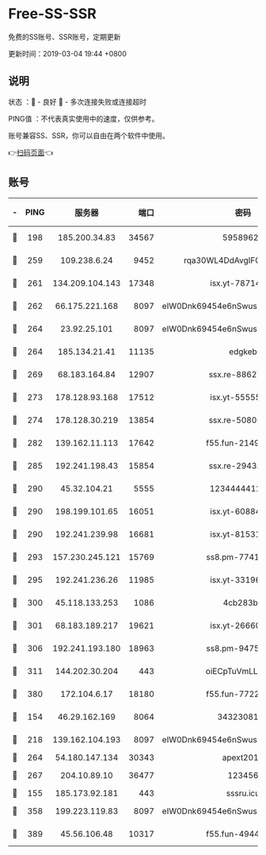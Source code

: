 # Free-SS-SSR

免费的SS账号、SSR账号，定期更新

更新时间：2019-03-04 19:44 +0800

## 说明

状态     ：🙂 - 良好 🙁 - 多次连接失败或连接超时

PING值   ：不代表真实使用中的速度，仅供参考。

账号兼容SS、SSR，你可以自由在两个软件中使用。

👉[扫码页面](https://liesauer.github.io/free-ss-ssr.github.io/)👈

## 账号

|-|PING|服务器|端口|密码|加密方式|区域|
|:----:|:----:|:-----:|-----:|:----:|:----:|:----:|
|🙂|198|185.200.34.83|34567|59589627|aes-256-cfb|US|
|🙂|259|109.238.6.24|9452|rqa30WL4DdAvgIFG6Fs3znzTa|aes-256-cfb|FR|
|🙂|261|134.209.104.143|17348|isx.yt-78714396|aes-256-cfb|SG|
|🙂|262|66.175.221.168|8097|eIW0Dnk69454e6nSwuspv9DmS201tQ0D|aes-256-cfb|US|
|🙂|264|23.92.25.101|8097|eIW0Dnk69454e6nSwuspv9DmS201tQ0D|aes-256-cfb|US|
|🙂|264|185.134.21.41|11135|edgkeb|aes-256-cfb|GB|
|🙂|269|68.183.164.84|12907|ssx.re-88627570|aes-256-cfb|US|
|🙂|273|178.128.93.168|17512|isx.yt-55555865|aes-256-cfb|SG|
|🙂|274|178.128.30.219|13854|ssx.re-50805835|aes-256-cfb|SG|
|🙂|282|139.162.11.113|17642|f55.fun-21493744|aes-256-cfb|SG|
|🙂|285|192.241.198.43|15854|ssx.re-29432416|aes-256-cfb|US|
|🙂|290|45.32.104.21|5555|1234444411111|aes-256-cfb|SG|
|🙂|290|198.199.101.65|16051|isx.yt-60884333|aes-256-cfb|US|
|🙂|290|192.241.239.98|16681|isx.yt-81531796|aes-256-cfb|US|
|🙂|293|157.230.245.121|15769|ss8.pm-77417708|aes-256-cfb|SG|
|🙂|295|192.241.236.26|11985|isx.yt-33196009|aes-256-cfb|US|
|🙂|300|45.118.133.253|1086|4cb283b8|aes-256-cfb|SG|
|🙂|301|68.183.189.217|19621|isx.yt-26660218|aes-256-cfb|SG|
|🙂|306|192.241.193.180|18963|ss8.pm-94752333|aes-256-cfb|US|
|🙂|311|144.202.30.204|443|oiECpTuVmLLxk4Ts|aes-256-cfb|US|
|🙂|380|172.104.6.17|18180|f55.fun-77228320|aes-256-cfb|US|
|🙂|154|46.29.162.169|8064|3432308177|aes-256-cfb|RU|
|🙂|218|139.162.104.193|8097|eIW0Dnk69454e6nSwuspv9DmS201tQ0D|aes-256-cfb|JP|
|🙂|264|54.180.147.134|30343|apext2019|chacha20|KR|
|🙂|267|204.10.89.10|36477|123456|aes-256-cfb|US|
|🙁|155|185.173.92.181|443|sssru.icu|rc4-md5|RU|
|🙁|358|199.223.119.83|8097|eIW0Dnk69454e6nSwuspv9DmS201tQ0D|aes-256-cfb|US|
|🙁|389|45.56.106.48|10317|f55.fun-49448952|aes-256-cfb|US|
